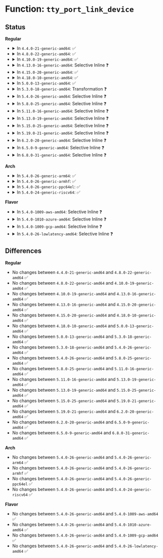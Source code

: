 # Function: <code>tty_port_link_device</code>

## Status
<b>Regular</b>
<ul>
<li>
<details>
<summary>In <code>4.4.0-21-generic-amd64</code>: ✅</summary>

```c
void tty_port_link_device(struct tty_port * port, struct tty_driver * driver, unsigned int index)
```

```json
{
  "name": "tty_port_link_device",
  "collision_type": "Unique Global",
  "inline_type": "No",
  "funcs": [
    {
      "addr": 18446744071584002112,
      "name": "tty_port_link_device",
      "external": true,
      "loc": "drivers/tty/tty_port.c:46",
      "file": "drivers/tty/tty_port.c",
      "inline": "seen, unknown",
      "caller_inline": [],
      "caller_func": [
        "drivers/tty/tty_port.c:tty_port_register_device",
        "drivers/tty/tty_port.c:tty_port_register_device_attr",
        "drivers/char/ttyprintk.c:ttyprintk_init"
      ]
    }
  ],
  "symbols": [
    {
      "addr": 18446744071584002112,
      "name": "tty_port_link_device",
      "section": ".text",
      "bind": "STB_GLOBAL",
      "size": 47
    }
  ]
}
```
</details>
</li>
<li>
<details>
<summary>In <code>4.8.0-22-generic-amd64</code>: ✅</summary>

```c
void tty_port_link_device(struct tty_port * port, struct tty_driver * driver, unsigned int index)
```

```json
{
  "name": "tty_port_link_device",
  "collision_type": "Unique Global",
  "inline_type": "No",
  "funcs": [
    {
      "addr": 18446744071584333520,
      "name": "tty_port_link_device",
      "external": true,
      "loc": "drivers/tty/tty_port.c:46",
      "file": "drivers/tty/tty_port.c",
      "inline": "seen, unknown",
      "caller_inline": [],
      "caller_func": [
        "drivers/tty/tty_port.c:tty_port_register_device_attr",
        "drivers/tty/tty_port.c:tty_port_register_device",
        "drivers/char/ttyprintk.c:ttyprintk_init"
      ]
    }
  ],
  "symbols": [
    {
      "addr": 18446744071584333520,
      "name": "tty_port_link_device",
      "section": ".text",
      "bind": "STB_GLOBAL",
      "size": 47
    }
  ]
}
```
</details>
</li>
<li>
<details>
<summary>In <code>4.10.0-19-generic-amd64</code>: ✅</summary>

```c
void tty_port_link_device(struct tty_port * port, struct tty_driver * driver, unsigned int index)
```

```json
{
  "name": "tty_port_link_device",
  "collision_type": "Unique Global",
  "inline_type": "No",
  "funcs": [
    {
      "addr": 18446744071584515376,
      "name": "tty_port_link_device",
      "external": true,
      "loc": "drivers/tty/tty_port.c:46",
      "file": "drivers/tty/tty_port.c",
      "inline": "seen, unknown",
      "caller_inline": [],
      "caller_func": [
        "drivers/tty/tty_port.c:tty_port_register_device_attr",
        "drivers/tty/tty_port.c:tty_port_register_device",
        "drivers/char/ttyprintk.c:ttyprintk_init"
      ]
    }
  ],
  "symbols": [
    {
      "addr": 18446744071584515376,
      "name": "tty_port_link_device",
      "section": ".text",
      "bind": "STB_GLOBAL",
      "size": 47
    }
  ]
}
```
</details>
</li>
<li>
<details>
<summary>In <code>4.13.0-16-generic-amd64</code>: Selective Inline ❓</summary>

```c
void tty_port_link_device(struct tty_port * port, struct tty_driver * driver, unsigned int index)
```

```json
{
  "name": "tty_port_link_device",
  "collision_type": "Unique Global",
  "inline_type": "Selective",
  "funcs": [
    {
      "addr": 18446744071584595099,
      "name": "tty_port_link_device",
      "external": true,
      "loc": "drivers/tty/tty_port.c:86",
      "file": "drivers/tty/tty_port.c",
      "inline": "not declared, inlined",
      "caller_inline": [
        "drivers/tty/tty_port.c:tty_port_register_device_attr"
      ],
      "caller_func": [
        "drivers/char/ttyprintk.c:ttyprintk_init"
      ]
    }
  ],
  "symbols": [
    {
      "addr": 18446744071584595040,
      "name": "tty_port_link_device",
      "section": ".text",
      "bind": "STB_GLOBAL",
      "size": 33
    }
  ]
}
```
</details>
</li>
<li>
<details>
<summary>In <code>4.15.0-20-generic-amd64</code>: ✅</summary>

```c
void tty_port_link_device(struct tty_port * port, struct tty_driver * driver, unsigned int index)
```

```json
{
  "name": "tty_port_link_device",
  "collision_type": "Unique Global",
  "inline_type": "No",
  "funcs": [
    {
      "addr": 18446744071585007088,
      "name": "tty_port_link_device",
      "external": true,
      "loc": "drivers/tty/tty_port.c:87",
      "file": "drivers/tty/tty_port.c",
      "inline": "seen, unknown",
      "caller_inline": [],
      "caller_func": [
        "drivers/tty/tty_port.c:tty_port_register_device_attr_serdev",
        "drivers/tty/tty_port.c:tty_port_register_device",
        "drivers/char/ttyprintk.c:ttyprintk_init"
      ]
    }
  ],
  "symbols": [
    {
      "addr": 18446744071585007088,
      "name": "tty_port_link_device",
      "section": ".text",
      "bind": "STB_GLOBAL",
      "size": 32
    }
  ]
}
```
</details>
</li>
<li>
<details>
<summary>In <code>4.18.0-10-generic-amd64</code>: ✅</summary>

```c
void tty_port_link_device(struct tty_port * port, struct tty_driver * driver, unsigned int index)
```

```json
{
  "name": "tty_port_link_device",
  "collision_type": "Unique Global",
  "inline_type": "No",
  "funcs": [
    {
      "addr": 18446744071585240624,
      "name": "tty_port_link_device",
      "external": true,
      "loc": "drivers/tty/tty_port.c:87",
      "file": "drivers/tty/tty_port.c",
      "inline": "seen, unknown",
      "caller_inline": [],
      "caller_func": [
        "drivers/tty/tty_port.c:tty_port_register_device_attr_serdev",
        "drivers/tty/tty_port.c:tty_port_register_device",
        "drivers/char/ttyprintk.c:ttyprintk_init"
      ]
    }
  ],
  "symbols": [
    {
      "addr": 18446744071585240624,
      "name": "tty_port_link_device",
      "section": ".text",
      "bind": "STB_GLOBAL",
      "size": 32
    }
  ]
}
```
</details>
</li>
<li>
<details>
<summary>In <code>5.0.0-13-generic-amd64</code>: ✅</summary>

```c
void tty_port_link_device(struct tty_port * port, struct tty_driver * driver, unsigned int index)
```

```json
{
  "name": "tty_port_link_device",
  "collision_type": "Unique Global",
  "inline_type": "No",
  "funcs": [
    {
      "addr": 18446744071585360032,
      "name": "tty_port_link_device",
      "external": true,
      "loc": "drivers/tty/tty_port.c:87",
      "file": "drivers/tty/tty_port.c",
      "inline": "seen, unknown",
      "caller_inline": [],
      "caller_func": [
        "drivers/tty/tty_port.c:tty_port_register_device_attr_serdev",
        "drivers/tty/tty_port.c:tty_port_register_device",
        "drivers/char/ttyprintk.c:ttyprintk_init"
      ]
    }
  ],
  "symbols": [
    {
      "addr": 18446744071585360032,
      "name": "tty_port_link_device",
      "section": ".text",
      "bind": "STB_GLOBAL",
      "size": 32
    }
  ]
}
```
</details>
</li>
<li>
<details>
<summary>In <code>5.3.0-18-generic-amd64</code>: Transformation ❓</summary>

```c
void tty_port_link_device(struct tty_port * port, struct tty_driver * driver, unsigned int index)
```

```json
{
  "name": "tty_port_link_device",
  "collision_type": "Unique Global",
  "inline_type": "No",
  "funcs": [
    {
      "addr": 0,
      "name": "tty_port_link_device",
      "external": true,
      "loc": "drivers/tty/tty_port.c:87",
      "file": "drivers/tty/tty_port.c",
      "inline": "seen, unknown",
      "caller_inline": [],
      "caller_func": [
        "drivers/tty/tty_port.c:tty_port_register_device_attr_serdev",
        "drivers/tty/tty_port.c:tty_port_register_device",
        "drivers/char/ttyprintk.c:ttyprintk_init"
      ]
    }
  ],
  "symbols": [
    {
      "addr": 18446744071585577277,
      "name": "tty_port_link_device.cold",
      "section": ".text",
      "bind": "STB_LOCAL",
      "size": 19
    },
    {
      "addr": 18446744071585574256,
      "name": "tty_port_link_device",
      "section": ".text",
      "bind": "STB_GLOBAL",
      "size": 33
    }
  ]
}
```
</details>
</li>
<li>
<details>
<summary>In <code>5.4.0-26-generic-amd64</code>: Selective Inline ❓</summary>

```c
void tty_port_link_device(struct tty_port * port, struct tty_driver * driver, unsigned int index)
```

```json
{
  "name": "tty_port_link_device",
  "collision_type": "Unique Global",
  "inline_type": "Selective",
  "funcs": [
    {
      "addr": 18446744071585715413,
      "name": "tty_port_link_device",
      "external": true,
      "loc": "drivers/tty/tty_port.c:88",
      "file": "drivers/tty/tty_port.c",
      "inline": "not declared, inlined",
      "caller_inline": [
        "drivers/tty/tty_port.c:tty_port_register_device_attr_serdev",
        "drivers/tty/tty_port.c:tty_port_register_device_attr"
      ],
      "caller_func": [
        "drivers/tty/serial/serial_core.c:uart_add_one_port",
        "drivers/char/ttyprintk.c:ttyprintk_init"
      ]
    }
  ],
  "symbols": [
    {
      "addr": 18446744071585715264,
      "name": "tty_port_link_device",
      "section": ".text",
      "bind": "STB_GLOBAL",
      "size": 33
    }
  ]
}
```
</details>
</li>
<li>
<details>
<summary>In <code>5.8.0-25-generic-amd64</code>: Selective Inline ❓</summary>

```c
void tty_port_link_device(struct tty_port * port, struct tty_driver * driver, unsigned int index)
```

```json
{
  "name": "tty_port_link_device",
  "collision_type": "Unique Global",
  "inline_type": "Selective",
  "funcs": [
    {
      "addr": 18446744071586446245,
      "name": "tty_port_link_device",
      "external": true,
      "loc": "drivers/tty/tty_port.c:88",
      "file": "drivers/tty/tty_port.c",
      "inline": "not declared, inlined",
      "caller_inline": [
        "drivers/tty/tty_port.c:tty_port_register_device_serdev",
        "drivers/tty/tty_port.c:tty_port_register_device"
      ],
      "caller_func": [
        "drivers/tty/serial/serial_core.c:uart_add_one_port",
        "drivers/char/ttyprintk.c:ttyprintk_init"
      ]
    }
  ],
  "symbols": [
    {
      "addr": 18446744071586444480,
      "name": "tty_port_link_device",
      "section": ".text",
      "bind": "STB_GLOBAL",
      "size": 33
    }
  ]
}
```
</details>
</li>
<li>
<details>
<summary>In <code>5.11.0-16-generic-amd64</code>: Selective Inline ❓</summary>

```c
void tty_port_link_device(struct tty_port * port, struct tty_driver * driver, unsigned int index)
```

```json
{
  "name": "tty_port_link_device",
  "collision_type": "Unique Global",
  "inline_type": "Selective",
  "funcs": [
    {
      "addr": 18446744071586560734,
      "name": "tty_port_link_device",
      "external": true,
      "loc": "drivers/tty/tty_port.c:88",
      "file": "drivers/tty/tty_port.c",
      "inline": "not declared, inlined",
      "caller_inline": [
        "drivers/tty/tty_port.c:tty_port_register_device_serdev",
        "drivers/tty/tty_port.c:tty_port_register_device"
      ],
      "caller_func": [
        "drivers/tty/serial/serial_core.c:uart_add_one_port",
        "drivers/char/ttyprintk.c:ttyprintk_init"
      ]
    }
  ],
  "symbols": [
    {
      "addr": 18446744071586558960,
      "name": "tty_port_link_device",
      "section": ".text",
      "bind": "STB_GLOBAL",
      "size": 33
    }
  ]
}
```
</details>
</li>
<li>
<details>
<summary>In <code>5.13.0-19-generic-amd64</code>: Selective Inline ❓</summary>

```c
void tty_port_link_device(struct tty_port * port, struct tty_driver * driver, unsigned int index)
```

```json
{
  "name": "tty_port_link_device",
  "collision_type": "Unique Global",
  "inline_type": "Selective",
  "funcs": [
    {
      "addr": 18446744071586445822,
      "name": "tty_port_link_device",
      "external": true,
      "loc": "drivers/tty/tty_port.c:89",
      "file": "drivers/tty/tty_port.c",
      "inline": "not declared, inlined",
      "caller_inline": [
        "drivers/tty/tty_port.c:tty_port_register_device_serdev",
        "drivers/tty/tty_port.c:tty_port_register_device"
      ],
      "caller_func": [
        "drivers/tty/serial/serial_core.c:uart_add_one_port",
        "drivers/char/ttyprintk.c:ttyprintk_init"
      ]
    }
  ],
  "symbols": [
    {
      "addr": 18446744071586443920,
      "name": "tty_port_link_device",
      "section": ".text",
      "bind": "STB_GLOBAL",
      "size": 33
    }
  ]
}
```
</details>
</li>
<li>
<details>
<summary>In <code>5.15.0-25-generic-amd64</code>: Selective Inline ❓</summary>

```c
void tty_port_link_device(struct tty_port * port, struct tty_driver * driver, unsigned int index)
```

```json
{
  "name": "tty_port_link_device",
  "collision_type": "Unique Global",
  "inline_type": "Selective",
  "funcs": [
    {
      "addr": 18446744071586972062,
      "name": "tty_port_link_device",
      "external": true,
      "loc": "drivers/tty/tty_port.c:89",
      "file": "drivers/tty/tty_port.c",
      "inline": "not declared, inlined",
      "caller_inline": [
        "drivers/tty/tty_port.c:tty_port_register_device_serdev",
        "drivers/tty/tty_port.c:tty_port_register_device"
      ],
      "caller_func": [
        "drivers/tty/serial/serial_core.c:uart_add_one_port",
        "drivers/char/ttyprintk.c:ttyprintk_init"
      ]
    }
  ],
  "symbols": [
    {
      "addr": 18446744071586970144,
      "name": "tty_port_link_device",
      "section": ".text",
      "bind": "STB_GLOBAL",
      "size": 33
    }
  ]
}
```
</details>
</li>
<li>
<details>
<summary>In <code>5.19.0-21-generic-amd64</code>: Selective Inline ❓</summary>

```c
void tty_port_link_device(struct tty_port * port, struct tty_driver * driver, unsigned int index)
```

```json
{
  "name": "tty_port_link_device",
  "collision_type": "Unique Global",
  "inline_type": "Selective",
  "funcs": [
    {
      "addr": 18446744071588268142,
      "name": "tty_port_link_device",
      "external": true,
      "loc": "drivers/tty/tty_port.c:98",
      "file": "drivers/tty/tty_port.c",
      "inline": "not declared, inlined",
      "caller_inline": [
        "drivers/tty/tty_port.c:tty_port_register_device_serdev",
        "drivers/tty/tty_port.c:tty_port_register_device"
      ],
      "caller_func": [
        "drivers/tty/serial/serial_core.c:uart_add_one_port",
        "drivers/char/ttyprintk.c:ttyprintk_init"
      ]
    }
  ],
  "symbols": [
    {
      "addr": 18446744071588266048,
      "name": "tty_port_link_device",
      "section": ".text",
      "bind": "STB_GLOBAL",
      "size": 57
    }
  ]
}
```
</details>
</li>
<li>
<details>
<summary>In <code>6.2.0-20-generic-amd64</code>: Selective Inline ❓</summary>

```c
void tty_port_link_device(struct tty_port * port, struct tty_driver * driver, unsigned int index)
```

```json
{
  "name": "tty_port_link_device",
  "collision_type": "Unique Global",
  "inline_type": "Selective",
  "funcs": [
    {
      "addr": 18446744071589682926,
      "name": "tty_port_link_device",
      "external": true,
      "loc": "drivers/tty/tty_port.c:119",
      "file": "drivers/tty/tty_port.c",
      "inline": "not declared, inlined",
      "caller_inline": [
        "drivers/tty/tty_port.c:tty_port_register_device_serdev",
        "drivers/tty/tty_port.c:tty_port_register_device"
      ],
      "caller_func": [
        "drivers/tty/serial/serial_core.c:uart_add_one_port",
        "drivers/char/ttyprintk.c:ttyprintk_init"
      ]
    }
  ],
  "symbols": [
    {
      "addr": 18446744071589680576,
      "name": "tty_port_link_device",
      "section": ".text",
      "bind": "STB_GLOBAL",
      "size": 57
    }
  ]
}
```
</details>
</li>
<li>
<details>
<summary>In <code>6.5.0-9-generic-amd64</code>: Selective Inline ❓</summary>

```c
void tty_port_link_device(struct tty_port * port, struct tty_driver * driver, unsigned int index)
```

```json
{
  "name": "tty_port_link_device",
  "collision_type": "Unique Global",
  "inline_type": "Selective",
  "funcs": [
    {
      "addr": 18446744071589987534,
      "name": "tty_port_link_device",
      "external": true,
      "loc": "drivers/tty/tty_port.c:119",
      "file": "drivers/tty/tty_port.c",
      "inline": "not declared, inlined",
      "caller_inline": [
        "drivers/tty/tty_port.c:tty_port_register_device_serdev",
        "drivers/tty/tty_port.c:tty_port_register_device"
      ],
      "caller_func": [
        "drivers/tty/serial/serial_core.c:serial_core_add_one_port",
        "drivers/char/ttyprintk.c:ttyprintk_init"
      ]
    }
  ],
  "symbols": [
    {
      "addr": 18446744071589985184,
      "name": "tty_port_link_device",
      "section": ".text",
      "bind": "STB_GLOBAL",
      "size": 57
    }
  ]
}
```
</details>
</li>
<li>
<details>
<summary>In <code>6.8.0-31-generic-amd64</code>: Selective Inline ❓</summary>

```c
void tty_port_link_device(struct tty_port * port, struct tty_driver * driver, unsigned int index)
```

```json
{
  "name": "tty_port_link_device",
  "collision_type": "Unique Global",
  "inline_type": "Selective",
  "funcs": [
    {
      "addr": 18446744071590326058,
      "name": "tty_port_link_device",
      "external": true,
      "loc": "drivers/tty/tty_port.c:117",
      "file": "drivers/tty/tty_port.c",
      "inline": "not declared, inlined",
      "caller_inline": [
        "drivers/tty/tty_port.c:tty_port_register_device_serdev",
        "drivers/tty/tty_port.c:tty_port_register_device"
      ],
      "caller_func": [
        "drivers/tty/serial/serial_core.c:serial_core_add_one_port",
        "drivers/char/ttyprintk.c:ttyprintk_init"
      ]
    }
  ],
  "symbols": [
    {
      "addr": 18446744071590323696,
      "name": "tty_port_link_device",
      "section": ".text",
      "bind": "STB_GLOBAL",
      "size": 57
    }
  ]
}
```
</details>
</li>
</ul>
<b>Arch</b>
<ul>
<li>
<details>
<summary>In <code>5.4.0-26-generic-arm64</code>: ✅</summary>

```c
void tty_port_link_device(struct tty_port * port, struct tty_driver * driver, unsigned int index)
```

```json
{
  "name": "tty_port_link_device",
  "collision_type": "Unique Global",
  "inline_type": "No",
  "funcs": [
    {
      "addr": 18446603336498404872,
      "name": "tty_port_link_device",
      "external": true,
      "loc": "drivers/tty/tty_port.c:88",
      "file": "drivers/tty/tty_port.c",
      "inline": "seen, unknown",
      "caller_inline": [],
      "caller_func": [
        "drivers/tty/tty_port.c:tty_port_register_device_attr_serdev",
        "drivers/tty/tty_port.c:tty_port_register_device",
        "drivers/tty/serial/serial_core.c:uart_add_one_port",
        "drivers/char/ttyprintk.c:ttyprintk_init"
      ]
    }
  ],
  "symbols": [
    {
      "addr": 18446603336498404872,
      "name": "tty_port_link_device",
      "section": ".text",
      "bind": "STB_GLOBAL",
      "size": 92
    }
  ]
}
```
</details>
</li>
<li>
<details>
<summary>In <code>5.4.0-26-generic-armhf</code>: ✅</summary>

```c
void tty_port_link_device(struct tty_port * port, struct tty_driver * driver, unsigned int index)
```

```json
{
  "name": "tty_port_link_device",
  "collision_type": "Unique Global",
  "inline_type": "No",
  "funcs": [
    {
      "addr": 3231078804,
      "name": "tty_port_link_device",
      "external": true,
      "loc": "drivers/tty/tty_port.c:88",
      "file": "drivers/tty/tty_port.c",
      "inline": "seen, unknown",
      "caller_inline": [],
      "caller_func": [
        "drivers/tty/tty_port.c:tty_port_register_device_attr_serdev",
        "drivers/tty/tty_port.c:tty_port_register_device",
        "drivers/tty/serial/serial_core.c:uart_add_one_port",
        "drivers/char/ttyprintk.c:ttyprintk_init"
      ]
    }
  ],
  "symbols": [
    {
      "addr": 3231078804,
      "name": "tty_port_link_device",
      "section": ".text",
      "bind": "STB_GLOBAL",
      "size": 72
    }
  ]
}
```
</details>
</li>
<li>
<details>
<summary>In <code>5.4.0-26-generic-ppc64el</code>: ✅</summary>

```c
void tty_port_link_device(struct tty_port * port, struct tty_driver * driver, unsigned int index)
```

```json
{
  "name": "tty_port_link_device",
  "collision_type": "Unique Global",
  "inline_type": "No",
  "funcs": [
    {
      "addr": 13835058055291589584,
      "name": "tty_port_link_device",
      "external": true,
      "loc": "drivers/tty/tty_port.c:88",
      "file": "drivers/tty/tty_port.c",
      "inline": "seen, unknown",
      "caller_inline": [],
      "caller_func": [
        "drivers/tty/tty_port.c:tty_port_register_device_attr_serdev",
        "drivers/tty/tty_port.c:tty_port_register_device",
        "drivers/tty/hvc/hvsi.c:hvsi_init",
        "drivers/tty/serial/serial_core.c:uart_add_one_port",
        "drivers/char/ttyprintk.c:ttyprintk_init"
      ]
    }
  ],
  "symbols": [
    {
      "addr": 13835058055291589584,
      "name": "tty_port_link_device",
      "section": ".text",
      "bind": "STB_GLOBAL",
      "size": 52
    }
  ]
}
```
</details>
</li>
<li>
<details>
<summary>In <code>5.4.0-24-generic-riscv64</code>: ✅</summary>

```c
void tty_port_link_device(struct tty_port * port, struct tty_driver * driver, unsigned int index)
```

```json
{
  "name": "tty_port_link_device",
  "collision_type": "Unique Global",
  "inline_type": "No",
  "funcs": [
    {
      "addr": 18446743936276065088,
      "name": "tty_port_link_device",
      "external": true,
      "loc": "drivers/tty/tty_port.c:88",
      "file": "drivers/tty/tty_port.c",
      "inline": "seen, unknown",
      "caller_inline": [],
      "caller_func": [
        "drivers/tty/tty_port.c:tty_port_register_device_attr_serdev",
        "drivers/tty/tty_port.c:tty_port_register_device",
        "drivers/tty/serial/serial_core.c:uart_add_one_port",
        "drivers/char/ttyprintk.c:ttyprintk_init"
      ]
    }
  ],
  "symbols": [
    {
      "addr": 18446743936276065088,
      "name": "tty_port_link_device",
      "section": ".text",
      "bind": "STB_GLOBAL",
      "size": 82
    }
  ]
}
```
</details>
</li>
</ul>
<b>Flavor</b>
<ul>
<li>
<details>
<summary>In <code>5.4.0-1009-aws-amd64</code>: Selective Inline ❓</summary>

```c
void tty_port_link_device(struct tty_port * port, struct tty_driver * driver, unsigned int index)
```

```json
{
  "name": "tty_port_link_device",
  "collision_type": "Unique Global",
  "inline_type": "Selective",
  "funcs": [
    {
      "addr": 18446744071585476437,
      "name": "tty_port_link_device",
      "external": true,
      "loc": "drivers/tty/tty_port.c:88",
      "file": "drivers/tty/tty_port.c",
      "inline": "not declared, inlined",
      "caller_inline": [
        "drivers/tty/tty_port.c:tty_port_register_device_attr_serdev",
        "drivers/tty/tty_port.c:tty_port_register_device_attr"
      ],
      "caller_func": [
        "drivers/tty/serial/serial_core.c:uart_add_one_port",
        "drivers/char/ttyprintk.c:ttyprintk_init"
      ]
    }
  ],
  "symbols": [
    {
      "addr": 18446744071585476288,
      "name": "tty_port_link_device",
      "section": ".text",
      "bind": "STB_GLOBAL",
      "size": 33
    }
  ]
}
```
</details>
</li>
<li>
<details>
<summary>In <code>5.4.0-1010-azure-amd64</code>: Selective Inline ❓</summary>

```c
void tty_port_link_device(struct tty_port * port, struct tty_driver * driver, unsigned int index)
```

```json
{
  "name": "tty_port_link_device",
  "collision_type": "Unique Global",
  "inline_type": "Selective",
  "funcs": [
    {
      "addr": 18446744071585346453,
      "name": "tty_port_link_device",
      "external": true,
      "loc": "drivers/tty/tty_port.c:88",
      "file": "drivers/tty/tty_port.c",
      "inline": "not declared, inlined",
      "caller_inline": [
        "drivers/tty/tty_port.c:tty_port_register_device_attr_serdev",
        "drivers/tty/tty_port.c:tty_port_register_device_attr"
      ],
      "caller_func": [
        "drivers/tty/serial/serial_core.c:uart_add_one_port",
        "drivers/char/ttyprintk.c:ttyprintk_init"
      ]
    }
  ],
  "symbols": [
    {
      "addr": 18446744071585346304,
      "name": "tty_port_link_device",
      "section": ".text",
      "bind": "STB_GLOBAL",
      "size": 33
    }
  ]
}
```
</details>
</li>
<li>
<details>
<summary>In <code>5.4.0-1009-gcp-amd64</code>: Selective Inline ❓</summary>

```c
void tty_port_link_device(struct tty_port * port, struct tty_driver * driver, unsigned int index)
```

```json
{
  "name": "tty_port_link_device",
  "collision_type": "Unique Global",
  "inline_type": "Selective",
  "funcs": [
    {
      "addr": 18446744071585665813,
      "name": "tty_port_link_device",
      "external": true,
      "loc": "drivers/tty/tty_port.c:88",
      "file": "drivers/tty/tty_port.c",
      "inline": "not declared, inlined",
      "caller_inline": [
        "drivers/tty/tty_port.c:tty_port_register_device_attr_serdev",
        "drivers/tty/tty_port.c:tty_port_register_device_attr"
      ],
      "caller_func": [
        "drivers/tty/serial/serial_core.c:uart_add_one_port",
        "drivers/char/ttyprintk.c:ttyprintk_init"
      ]
    }
  ],
  "symbols": [
    {
      "addr": 18446744071585665664,
      "name": "tty_port_link_device",
      "section": ".text",
      "bind": "STB_GLOBAL",
      "size": 33
    }
  ]
}
```
</details>
</li>
<li>
<details>
<summary>In <code>5.4.0-26-lowlatency-amd64</code>: Selective Inline ❓</summary>

```c
void tty_port_link_device(struct tty_port * port, struct tty_driver * driver, unsigned int index)
```

```json
{
  "name": "tty_port_link_device",
  "collision_type": "Unique Global",
  "inline_type": "Selective",
  "funcs": [
    {
      "addr": 18446744071585773925,
      "name": "tty_port_link_device",
      "external": true,
      "loc": "drivers/tty/tty_port.c:88",
      "file": "drivers/tty/tty_port.c",
      "inline": "not declared, inlined",
      "caller_inline": [
        "drivers/tty/tty_port.c:tty_port_register_device_attr_serdev",
        "drivers/tty/tty_port.c:tty_port_register_device_attr"
      ],
      "caller_func": [
        "drivers/tty/serial/serial_core.c:uart_add_one_port",
        "drivers/char/ttyprintk.c:ttyprintk_init"
      ]
    }
  ],
  "symbols": [
    {
      "addr": 18446744071585773776,
      "name": "tty_port_link_device",
      "section": ".text",
      "bind": "STB_GLOBAL",
      "size": 33
    }
  ]
}
```
</details>
</li>
</ul>

## Differences
<b>Regular</b>
<ul>
<li>
No changes between <code>4.4.0-21-generic-amd64</code> and <code>4.8.0-22-generic-amd64</code> ✅
</li>
<li>
No changes between <code>4.8.0-22-generic-amd64</code> and <code>4.10.0-19-generic-amd64</code> ✅
</li>
<li>
No changes between <code>4.10.0-19-generic-amd64</code> and <code>4.13.0-16-generic-amd64</code> ✅
</li>
<li>
No changes between <code>4.13.0-16-generic-amd64</code> and <code>4.15.0-20-generic-amd64</code> ✅
</li>
<li>
No changes between <code>4.15.0-20-generic-amd64</code> and <code>4.18.0-10-generic-amd64</code> ✅
</li>
<li>
No changes between <code>4.18.0-10-generic-amd64</code> and <code>5.0.0-13-generic-amd64</code> ✅
</li>
<li>
No changes between <code>5.0.0-13-generic-amd64</code> and <code>5.3.0-18-generic-amd64</code> ✅
</li>
<li>
No changes between <code>5.3.0-18-generic-amd64</code> and <code>5.4.0-26-generic-amd64</code> ✅
</li>
<li>
No changes between <code>5.4.0-26-generic-amd64</code> and <code>5.8.0-25-generic-amd64</code> ✅
</li>
<li>
No changes between <code>5.8.0-25-generic-amd64</code> and <code>5.11.0-16-generic-amd64</code> ✅
</li>
<li>
No changes between <code>5.11.0-16-generic-amd64</code> and <code>5.13.0-19-generic-amd64</code> ✅
</li>
<li>
No changes between <code>5.13.0-19-generic-amd64</code> and <code>5.15.0-25-generic-amd64</code> ✅
</li>
<li>
No changes between <code>5.15.0-25-generic-amd64</code> and <code>5.19.0-21-generic-amd64</code> ✅
</li>
<li>
No changes between <code>5.19.0-21-generic-amd64</code> and <code>6.2.0-20-generic-amd64</code> ✅
</li>
<li>
No changes between <code>6.2.0-20-generic-amd64</code> and <code>6.5.0-9-generic-amd64</code> ✅
</li>
<li>
No changes between <code>6.5.0-9-generic-amd64</code> and <code>6.8.0-31-generic-amd64</code> ✅
</li>
</ul>
<b>Arch</b>
<ul>
<li>
No changes between <code>5.4.0-26-generic-amd64</code> and <code>5.4.0-26-generic-arm64</code> ✅
</li>
<li>
No changes between <code>5.4.0-26-generic-amd64</code> and <code>5.4.0-26-generic-armhf</code> ✅
</li>
<li>
No changes between <code>5.4.0-26-generic-amd64</code> and <code>5.4.0-26-generic-ppc64el</code> ✅
</li>
<li>
No changes between <code>5.4.0-26-generic-amd64</code> and <code>5.4.0-24-generic-riscv64</code> ✅
</li>
</ul>
<b>Flavor</b>
<ul>
<li>
No changes between <code>5.4.0-26-generic-amd64</code> and <code>5.4.0-1009-aws-amd64</code> ✅
</li>
<li>
No changes between <code>5.4.0-26-generic-amd64</code> and <code>5.4.0-1010-azure-amd64</code> ✅
</li>
<li>
No changes between <code>5.4.0-26-generic-amd64</code> and <code>5.4.0-1009-gcp-amd64</code> ✅
</li>
<li>
No changes between <code>5.4.0-26-generic-amd64</code> and <code>5.4.0-26-lowlatency-amd64</code> ✅
</li>
</ul>
